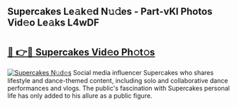 ## Supercakes Le𝚊k𝚎d N𝚞𝚍es - Part-vKl Photos Vid𝚎o Le𝚊ks L4wDF

# <h2><a href="http://fbbaty.evod.top/?m=Supercakes">🔗 👉🔴 Supercakes Vid𝚎o Ph𝚘t𝚘s</a></h2>

[![Supercakes N𝚞d𝚎s](https://i.imgur.com/8V9OHl7.gif)](http://fbbaty.evod.top/?m=Supercakes)
Social media influencer Supercakes who shares lifestyle and dance-themed content, including solo and collaborative dance performances and vlogs. The public's fascination with Supercakes personal life has only added to his allure as a public figure. 
